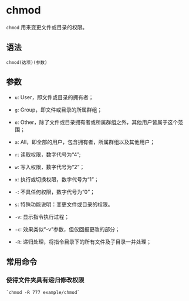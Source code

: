 # chmod

`chmod` 用来变更文件或目录的权限。

## 语法

`chmod(选项)(参数)`

## 参数

- `u`: User，即文件或目录的拥有者；
- `g`: Group，即文件或目录的所属群组；
- `o`: Other，除了文件或目录拥有者或所属群组之外，其他用户皆属于这个范围；
- `a`: All，即全部的用户，包含拥有者，所属群组以及其他用户；
- `r`: 读取权限，数字代号为“4”;
- `w`: 写入权限，数字代号为“2”；
- `x`: 执行或切换权限，数字代号为“1”；
- `-`: 不具任何权限，数字代号为“0”；
- `s`: 特殊功能说明：变更文件或目录的权限。

- `-v`: 显示指令执行过程；
- `-c`: 效果类似“-v”参数，但仅回报更改的部分；
- `-R`: 递归处理，将指令目录下的所有文件及子目录一并处理；

## 常用命令

### 使得文件夹具有递归修改权限

	`chmod -R 777 example/chmod`

